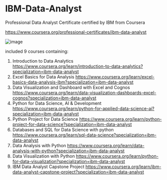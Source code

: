 # IBM-Data-Analyst
Professional Data Analyst Certificate certified by IBM from Coursera

https://www.coursera.org/professional-certificates/ibm-data-analyst

![image](https://github.com/MirzaFarly6/IBM-Data-Analyst/assets/130896996/b9c9a16d-570a-430f-a70b-074a0a44bf57)

included 9 courses containing:
1. Introduction to Data Analytics
   https://www.coursera.org/learn/introduction-to-data-analytics?specialization=ibm-data-analyst
2. Excel Basics for Data Analysis
   https://www.coursera.org/learn/excel-basics-data-analysis-ibm?specialization=ibm-data-analyst
3. Data Visualization and Dashboard with Excel and Cognos
   https://www.coursera.org/learn/data-visualization-dashboards-excel-cognos?specialization=ibm-data-analyst
4. Python for Data Science, AI & Development
   https://www.coursera.org/learn/python-for-applied-data-science-ai?specialization=ibm-data-analyst
5. Python Project for Data Science
   https://www.coursera.org/learn/python-project-for-data-science?specialization=ibm-data-analyst
6. Databases and SQL for Data Science with python
   https://www.coursera.org/learn/sql-data-science?specialization=ibm-data-analyst
7. Data Analysis with Python
   https://www.coursera.org/learn/data-analysis-with-python?specialization=ibm-data-analyst
8. Data Visualization with Python
   https://www.coursera.org/learn/python-for-data-visualization?specialization=ibm-data-analyst
9. IBM Data Analyst Capstone Project
   https://www.coursera.org/learn/ibm-data-analyst-capstone-project?specialization=ibm-data-analyst
